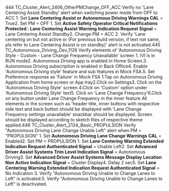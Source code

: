 444 TC_Cluster_Alert_2406_OtherPMChange_OFF_ACC Verify no 'Lane Centering Assist Standby' alert when switching power mode from OFF to ACC 1. Set **Lane Centering Assist or Autonomous Driving Warnings CAL** = True2. Set PM = OFF 1. Set **Active Safety Operator Critical Notifications Protected : Lane Centering Assist Warning Indication Request Signal** = Lane Centering Assist Standby2. Change PM = ACC 2. Verify 'Lane centering on but not active or (For previous build version, if text not same, pls refer to Lane Centering Assist is on standby)' alert is not activated.445 TC_Autonomous_Driving_Dev_1126 Verify elements of 'Autonomous Driving Style - Custom - Lane Change Frequency Unavailable' screen 1. IVI is in RUN mode2. Autonomous Driving app is enabled in Home Screen.3. Autonomous Driving subscription is enabled in Back Office4. Enable 'Autonomous Driving style' feature and sub features in Mock FSA.5. Set Preference response as 'Failure' in Mock FSA 1.Tap on Autonomous Driving Application from home screen or App tray2.Click on Settings3. Click on the 'Autonomous Driving Style' screen.4.Click on 'Custom' option under 'Autonomous Driving Style' text5. Click on 'Lane Change Frequency'6.Click on any button under Lane Change Frequency in the inner feature All elements in the screen such as 'header title, inner buttons with respective side text and back button should be displayed with 'Lane Change Frequency settings unavailable' snackbar should be displayed. Screen should be displayed according to sketch files of respective theme applied.446 TC_Cluster_Alert_2134_Basic_PROPULSION Verify "Autonomous Driving Lane Change Unable Left" alert when PM = "PROPULSION" 1. Set **Autonomous Driving Lane Change Warnings CAL** = Enabled2. Set PM = PROPULSION 1. Set **Lane Centering Warning Extended Indication Request Authenticated Signal** = Unable Left2. Set **Advanced Driver Assist Systems Trim Level Indication Signal** = Autonomous Driving3. Set **Advanced Driver Assist Systems Message Display Location Non Active Indication Signal** = Cluster Display4. Delay 2 sec5. Set **Lane Centering Warning Extended Indication Request Authenticated Signal** = No Indication 3. Verify "Autonomous Driving Unable to Change Lanes to Left" is activated.5. Verify "Autonomous Driving Unable to Change Lanes to Left" is deactivated.